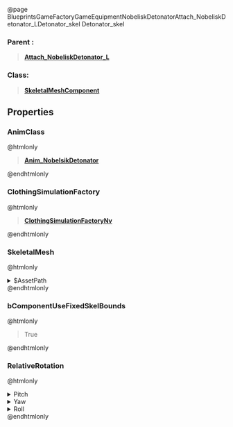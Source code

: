 @page BlueprintsGameFactoryGameEquipmentNobeliskDetonatorAttach_NobeliskDetonator_LDetonator_skel Detonator_skel
### Parent :
<b><a href="_blueprints_game_factory_game_equipment_nobelisk_detonator_attach__nobelisk_detonator__l.html"><blockquote>Attach_NobeliskDetonator_L</blockquote></a></b>
### Class:
<b><a href="_class_script_skeletal_mesh_component.html"><blockquote>SkeletalMeshComponent</blockquote></a></b>
## Properties
### AnimClass
@htmlonly
<b><a href="_blueprints_game_factory_game_equipment_nobelisk_detonator_anim__nobelsik_detonator.html"><blockquote>Anim_NobelsikDetonator</blockquote></a></b>
@endhtmlonly

### ClothingSimulationFactory
@htmlonly
<b><a href="_class_script_clothing_simulation_factory_nv.html"><blockquote>ClothingSimulationFactoryNv</blockquote></a></b>
@endhtmlonly

### SkeletalMesh
@htmlonly
<details>
 <summary>$AssetPath</summary>
<b><a href="_blueprints_game_factory_game_equipment_nobelisk_detonator_mesh_nobelisk_detonator__skl_01.html"><blockquote>NobeliskDetonator_Skl_01</blockquote></a></b>
</details>
@endhtmlonly

### bComponentUseFixedSkelBounds
@htmlonly
<blockquote>True</blockquote>
@endhtmlonly

### RelativeRotation
@htmlonly
<details>
 <summary>Pitch</summary>
<blockquote>0</blockquote>
</details>
<details>
 <summary>Yaw</summary>
<blockquote>-90</blockquote>
</details>
<details>
 <summary>Roll</summary>
<blockquote>0</blockquote>
</details>
@endhtmlonly

